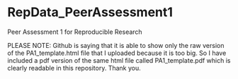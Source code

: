 # RepData_PeerAssessment1
Peer Assessment 1 for Reproducible Research

PLEASE NOTE: Github is saying that it is able to show only the raw version of the PA1_template.html file that I uploaded because it is too big. So I have included a pdf version of the same html file called PA1_template.pdf which is clearly readable in this repository. Thank you. 

